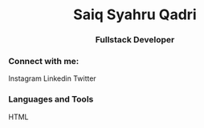 <h1 align="center">Saiq Syahru Qadri</h1>
<h3 align="center">Fullstack Developer</h3>

<h3 align="left">Connect with me:</h3>
Instagram
Linkedin
Twitter

<h3 align="left">Languages and Tools</h3>
HTML
